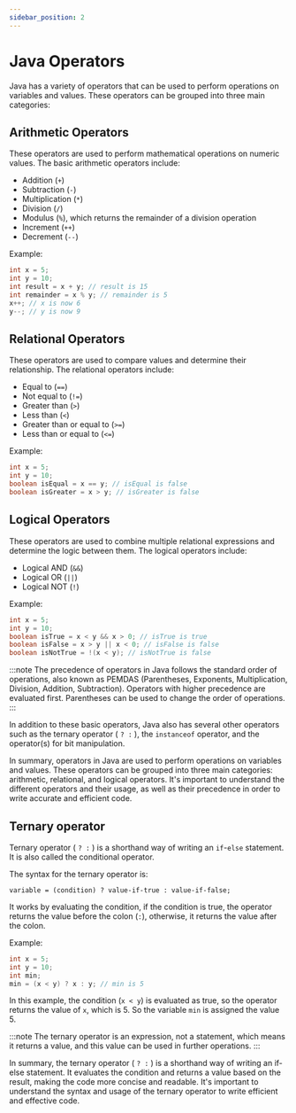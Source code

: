 ```yaml
---
sidebar_position: 2
---
```


# Java Operators

Java has a variety of operators that can be used to perform operations on variables and values. These operators can be grouped into three main categories:

## Arithmetic Operators
These operators are used to perform mathematical operations on numeric values. The basic arithmetic operators include:

- Addition (`+`)
- Subtraction (`-`)
- Multiplication (`*`)
- Division (`/`)
- Modulus (`%`), which returns the remainder of a division operation
- Increment (`++`)
- Decrement (`--`)

Example:

```java
int x = 5;
int y = 10;
int result = x + y; // result is 15
int remainder = x % y; // remainder is 5
x++; // x is now 6
y--; // y is now 9
```

## Relational Operators
These operators are used to compare values and determine their relationship. The relational operators include:

- Equal to (`==`)
- Not equal to (`!=`)
- Greater than (`>`)
- Less than (`<`)
- Greater than or equal to (`>=`)
- Less than or equal to (`<=`)

Example:

```java
int x = 5;
int y = 10;
boolean isEqual = x == y; // isEqual is false
boolean isGreater = x > y; // isGreater is false
```

## Logical Operators
These operators are used to combine multiple relational expressions and determine the logic between them. The logical operators include:

- Logical AND (`&&`)
- Logical OR (`||`)
- Logical NOT (`!`)

Example:

```java
int x = 5;
int y = 10;
boolean isTrue = x < y && x > 0; // isTrue is true
boolean isFalse = x > y || x < 0; // isFalse is false
boolean isNotTrue = !(x < y); // isNotTrue is false
```

:::note
The precedence of operators in Java follows the standard order of operations, also known as PEMDAS (Parentheses, Exponents, Multiplication, Division, Addition, Subtraction). Operators with higher precedence are evaluated first. Parentheses can be used to change the order of operations.
:::

In addition to these basic operators, Java also has several other operators such as the ternary operator ( `? :` ), the `instanceof` operator, and the operator(s) for bit manipulation.

In summary, operators in Java are used to perform operations on variables and values. These operators can be grouped into three main categories: arithmetic, relational, and logical operators. It's important to understand the different operators and their usage, as well as their precedence in order to write accurate and efficient code.

## Ternary operator

Ternary operator ( `? :` ) is a shorthand way of writing an `if`-`else` statement. It is also called the conditional operator.

The syntax for the ternary operator is:

```
variable = (condition) ? value-if-true : value-if-false;
```

It works by evaluating the condition, if the condition is true, the operator returns the value before the colon (`:`), otherwise, it returns the value after the colon.

Example:

```java
int x = 5;
int y = 10;
int min;
min = (x < y) ? x : y; // min is 5
```

In this example, the condition (`x < y`) is evaluated as true, so the operator returns the value of `x`, which is 5. So the variable `min` is assigned the value 5.

:::note
The ternary operator is an expression, not a statement, which means it returns a value, and this value can be used in further operations.
:::

In summary, the ternary operator ( `? :` ) is a shorthand way of writing an if-else statement. It evaluates the condition and returns a value based on the result, making the code more concise and readable. It's important to understand the syntax and usage of the ternary operator to write efficient and effective code.
